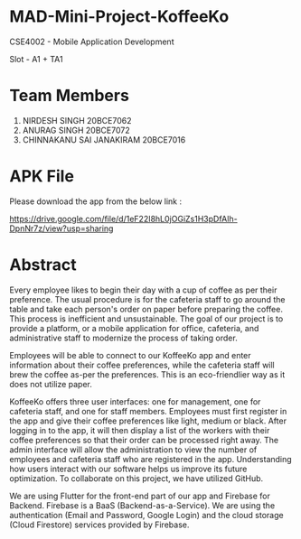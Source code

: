 # MAD-Mini-Project-KoffeeKo

CSE4002 - Mobile Application Development

Slot - A1 + TA1

# Team Members

1. NIRDESH SINGH 20BCE7062
2. ANURAG SINGH 20BCE7072
3. CHINNAKANU SAI JANAKIRAM 20BCE7016

# APK File

Please  download the app from the below link :

https://drive.google.com/file/d/1eF22I8hL0jOGiZs1H3pDfAlh-DpnNr7z/view?usp=sharing


# Abstract

Every employee likes to begin their day with a cup of coffee as per their preference. The usual procedure is for the cafeteria staff to go around the table and take each person's order on paper before preparing the coffee. This process is inefficient and unsustainable. The goal of our project is to provide a platform, or a mobile application for office, cafeteria, and administrative staff to modernize the process of taking order.

Employees will be able to connect to our KoffeeKo app and enter information about their coffee preferences, while the cafeteria staff will brew the coffee as-per the preferences. This is an eco-friendlier way as it does not utilize paper.

KoffeeKo offers three user interfaces: one for management, one for cafeteria staff, and one for staff members. Employees must first register in the app and give their coffee preferences like light, medium or black. After logging in to the app, it will then display a list of the workers with their coffee preferences so that their order can be processed right away. The admin interface will allow the administration to view the number of employees and cafeteria staff who are registered in the app. Understanding how users interact with our software helps us improve its future optimization. To collaborate on this project, we have utilized GitHub.

We are using Flutter for the front-end part of our app and Firebase for Backend. Firebase is a BaaS (Backend-as-a-Service). We are using the authentication (Email and Password, Google Login) and the cloud storage (Cloud Firestore) services provided by Firebase.
